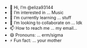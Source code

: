 - 👋 Hi, I’m @eliza93144
- 👀 I’m interested in ... Music
- 🌱 I’m currently learning ... stuff
- 💞️ I’m looking to collaborate on ... Idk
- 📫 How to reach me ... my email...
- 😄 Pronouns: ... erm/sigma
- ⚡ Fun fact: ... your mother

<!---
eliza93144/eliza93144 is a ✨ special ✨ repository because its `README.md` (this file) appears on your GitHub profile.
You can click the Preview link to take a look at your changes.
--->
